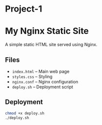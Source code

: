 # Project-1
# My Nginx Static Site

A simple static HTML site served using Nginx.

## Files

- `index.html` – Main web page
- `styles.css` – Styling
- `nginx.conf` – Nginx configuration
- `deploy.sh` – Deployment script

## Deployment

```bash
chmod +x deploy.sh
./deploy.sh
